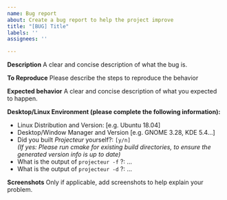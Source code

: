 ```yaml
---
name: Bug report
about: Create a bug report to help the project improve
title: "[BUG] Title"
labels: ''
assignees: ''

---
```


**Description**
A clear and concise description of what the bug is.

**To Reproduce**
Please describe the steps to reproduce the behavior

**Expected behavior**
A clear and concise description of what you expected to happen.

**Desktop/Linux Environment (please complete the following information):**
 - Linux Distribution and Version: [e.g. Ubuntu 18.04]
 - Desktop/Window Manager and Version [e.g. GNOME 3.28, KDE 5.4...]
 - Did you built _Projecteur_ yourself?: `[y/n]` \
   _(If yes: Please run cmake for existing build directories, to ensure the generated version info is up to date)_
 - What is the output of `projecteur -f` ?: ...
 - What is the output of `projecteur -d` ?: ...

**Screenshots**
Only if applicable, add screenshots to help explain your problem.
